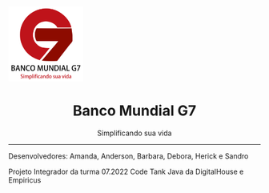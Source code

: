 <img src="https://github.com/chaavez/banco-grupo-g7/blob/984607581e963d320d48f24d30a073c23330a7dc/1bf58146-3d06-42e0-97b4-5419a2ae4f37.png" width="150px">
<h1 align="center"> Banco Mundial G7 </h1>
<p align="center"> Simplificando sua vida </p>

<hr>

<p> Desenvolvedores: Amanda, Anderson, Barbara, Debora, Herick e Sandro </p>
<p> Projeto Integrador da turma 07.2022 Code Tank Java da DigitalHouse e Empiricus </p>


